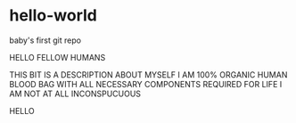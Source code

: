 # hello-world
baby's first git repo

HELLO FELLOW HUMANS

THIS BIT IS A DESCRIPTION ABOUT MYSELF
I AM 100% ORGANIC HUMAN BLOOD BAG WITH ALL NECESSARY COMPONENTS REQUIRED FOR LIFE
I AM NOT AT ALL INCONSPUCUOUS

HELLO
